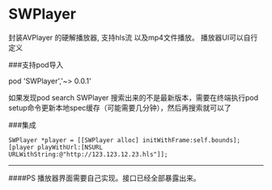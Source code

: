 # SWPlayer

封装AVPlayer 的硬解播放器, 支持hls流 以及mp4文件播放。
播放器UI可以自行定义

###支持pod导入

pod 'SWPlayer','~> 0.0.1'

如果发现pod search SWPlayer 搜索出来的不是最新版本，需要在终端执行pod setup命令更新本地spec缓存（可能需要几分钟），然后再搜索就可以了

###集成  

	SWPlayer *player = [[SWPlayer alloc] initWithFrame:self.bounds];  
	[player playWithUrl:[NSURL URLWithString:@"http://123.123.12.23.hls"]];
	
	
	
---  
####PS
播放器界面需要自己实现。接口已经全部暴露出来。